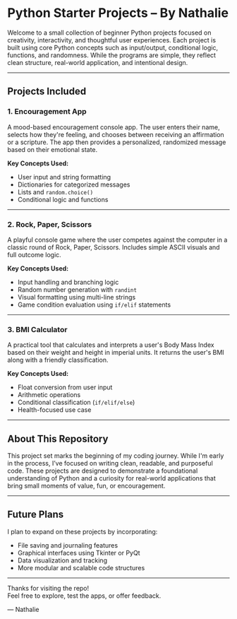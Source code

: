 # Python Starter Projects – By Nathalie

Welcome to a small collection of beginner Python projects focused on creativity, interactivity, and thoughtful user experiences. Each project is built using core Python concepts such as input/output, conditional logic, functions, and randomness. While the programs are simple, they reflect clean structure, real-world application, and intentional design.

---

## Projects Included

### 1. **Encouragement App**
A mood-based encouragement console app. The user enters their name, selects how they're feeling, and chooses between receiving an affirmation or a scripture. The app then provides a personalized, randomized message based on their emotional state.

**Key Concepts Used:**
- User input and string formatting  
- Dictionaries for categorized messages  
- Lists and `random.choice()`  
- Conditional logic and functions  

---

### 2. **Rock, Paper, Scissors**
A playful console game where the user competes against the computer in a classic round of Rock, Paper, Scissors. Includes simple ASCII visuals and full outcome logic.

**Key Concepts Used:**
- Input handling and branching logic  
- Random number generation with `randint`  
- Visual formatting using multi-line strings  
- Game condition evaluation using `if/elif` statements  

---

### 3. **BMI Calculator**
A practical tool that calculates and interprets a user's Body Mass Index based on their weight and height in imperial units. It returns the user's BMI along with a friendly classification.

**Key Concepts Used:**
- Float conversion from user input  
- Arithmetic operations  
- Conditional classification (`if/elif/else`)  
- Health-focused use case  

---

## About This Repository
This project set marks the beginning of my coding journey. While I'm early in the process, I’ve focused on writing clean, readable, and purposeful code. These projects are designed to demonstrate a foundational understanding of Python and a curiosity for real-world applications that bring small moments of value, fun, or encouragement.

---

## Future Plans
I plan to expand on these projects by incorporating:
- File saving and journaling features  
- Graphical interfaces using Tkinter or PyQt  
- Data visualization and tracking  
- More modular and scalable code structures

---

Thanks for visiting the repo!  
Feel free to explore, test the apps, or offer feedback.

— Nathalie
